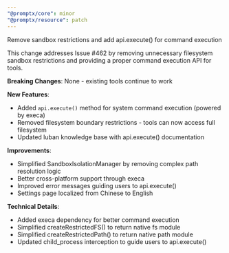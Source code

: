 ```yaml
---
"@promptx/core": minor
"@promptx/resource": patch
---
```


Remove sandbox restrictions and add api.execute() for command execution

This change addresses Issue #462 by removing unnecessary filesystem sandbox restrictions and providing a proper command execution API for tools.

**Breaking Changes**: None - existing tools continue to work

**New Features**:
- Added `api.execute()` method for system command execution (powered by execa)
- Removed filesystem boundary restrictions - tools can now access full filesystem
- Updated luban knowledge base with api.execute() documentation

**Improvements**:
- Simplified SandboxIsolationManager by removing complex path resolution logic
- Better cross-platform support through execa
- Improved error messages guiding users to api.execute()
- Settings page localized from Chinese to English

**Technical Details**:
- Added execa dependency for better command execution
- Simplified createRestrictedFS() to return native fs module
- Simplified createRestrictedPath() to return native path module
- Updated child_process interception to guide users to api.execute()
